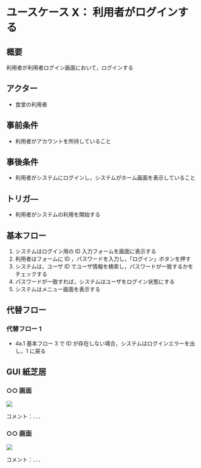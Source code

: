 # ユースケース X： 利用者がログインする

## 概要

利用者が利用者ログイン画面において，ログインする

## アクター

- 食堂の利用者

## 事前条件

- 利用者がアカウントを所持していること

## 事後条件

- 利用者がシステムにログインし，システムがホーム画面を表示していること

## トリガ―

- 利用者がシステムの利用を開始する

## 基本フロー

1. システムはログイン用の ID 入力フォームを画面に表示する
2. 利用者はフォームに ID ，パスワードを入力し，「ログイン」ボタンを押す
3. システムは，ユーザ ID でユーザ情報を検索し，パスワードが一致するかをチェックする
4. パスワードが一致すれば，システムはユーザをログイン状態にする
5. システムはメニュー画面を表示する

## 代替フロー

### 代替フロー 1

- 4a.1 基本フロー 3 で ID が存在しない場合，システムはログインエラーを出し，1 に戻る

## GUI 紙芝居

### ○○ 画面

<img src="gamen1.png">

コメント：．．．

### ○○ 画面

<img src="gamen2.png">

コメント：．．．
